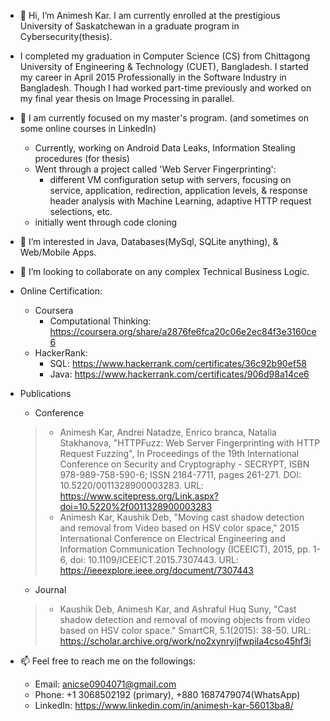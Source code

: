 - 👋 Hi, I’m Animesh Kar. I am currently enrolled at the prestigious University of Saskatchewan in a graduate program in Cybersecurity(thesis).
- I completed my graduation in Computer Science (CS) from Chittagong University of Engineering & Technology (CUET), Bangladesh. 
I started my career in April 2015 Professionally in the Software Industry in Bangladesh. Though I had worked part-time previously and worked on my final year thesis on Image Processing in parallel.
- 🌱 I am currently focused on my master's program. (and sometimes on some online courses in LinkedIn)
  - Currently, working on Android Data Leaks, Information Stealing procedures (for thesis)
  - Went through a project called 'Web Server Fingerprinting': 
    - different VM configuration setup with servers, focusing on service, application, redirection, application levels, & response header analysis with Machine Learning, adaptive HTTP request selections, etc.
  - initially went through code cloning
- 👀 I’m interested in Java, Databases(MySql, SQLite anything), & Web/Mobile Apps.
- 💞️ I’m looking to collaborate on any complex Technical Business Logic.
- Online Certification:
  - Coursera
      - Computational Thinking: https://coursera.org/share/a2876fe6fca20c06e2ec84f3e3160ce6
  - HackerRank:
      - SQL: https://www.hackerrank.com/certificates/36c92b90ef58
      - Java: https://www.hackerrank.com/certificates/906d98a14ce6

- Publications
  - Conference
  > - Animesh Kar, Andrei Natadze, Enrico branca, Natalia Stakhanova, "HTTPFuzz: Web Server Fingerprinting with HTTP Request Fuzzing", In Proceedings of the 19th International Conference on Security and Cryptography - SECRYPT, ISBN 978-989-758-590-6; ISSN 2184-7711, pages 261-271. DOI: 10.5220/0011328900003283. 
URL: https://www.scitepress.org/Link.aspx?doi=10.5220%2f0011328900003283
  > - Animesh Kar, Kaushik Deb, "Moving cast shadow detection and removal from Video based on HSV color space," 2015 International Conference on Electrical Engineering and Information Communication Technology (ICEEICT), 2015, pp. 1-6, doi: 10.1109/ICEEICT.2015.7307443.
URL: https://ieeexplore.ieee.org/document/7307443
  - Journal
  > - Kaushik Deb, Animesh Kar, and Ashraful Huq Suny, "Cast shadow detection and removal of moving objects from video based on HSV color space." SmartCR, 5.1(2015): 38-50. URL: https://scholar.archive.org/work/no2xynryijfwpila4cso45hf3i


- 📫 Feel free to reach me on the followings:
  - Email: anicse0904071@gmail.com 
  - Phone: +1 3068502192 (primary), +880 1687479074(WhatsApp) 
  - LinkedIn: https://www.linkedin.com/in/animesh-kar-56013ba8/

<!---
ani0904071/ani0904071 is a ✨ special ✨ repository because its `README.md` (this file) appears on your GitHub profile.
You can click the Preview link to take a look at your changes.
--->
